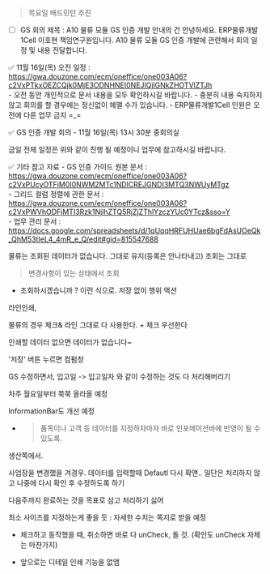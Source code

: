 
> 목요일 배드민턴 추진 

- [ ] GS 회의 
제목 : A10 물류 모듈 GS 인증 개발 안내의 건
안녕하세요. ERP물류개발1Cell 이호현 책임연구원입니다. 
A10 물류 모듈 GS 인증 개발에 관련해서 회의 일정 및 내용 전달합니다. 
 
✅ 11월 16일(목) 오전 일정 : https://gwa.douzone.com/ecm/oneffice/one003A06?c2VxPTkxOEZCQjk0MjE3ODNHNEI0NEJlQjlGNkZHOTVlZTJh  
    - 오전 동안 개인적으로 문서 내용을 모두 확인하시길 바랍니다. 
    - 충분히 내용 숙지하지 않고 회의를 할 경우에는 정신없이 헤맬 수가 있습니다. 
    - ERP물류개발1Cell 인원은 오전에 다른 업무 금지 =_= 
 
✅ GS 인증 개발 회의 
    - 11월 16일(목) 13시 30분 중회의실 
 
금일 전체 일정은 위와 같이 진행 될 예정이니 업무에 참고하시길 바랍니다. 
 
✅ 기타 참고 자료 
    - GS 인증 가이드 원본 문서 : https://gwa.douzone.com/ecm/oneffice/one003A06?c2VxPUcyOTFjM0I0NWM2MTc1NDlCREJGNDI3MTQ3NWUyMTgz  
    - 그리드 컬럼 정렬에 관한 문서 : https://gwa.douzone.com/ecm/oneffice/one003A06?c2VxPWVhODFjMTI3Rzk1NjlhZTQ5RjZjZThlYzczYUc0YTcz&sso=Y  
    - 업무 관리 문서 : https://docs.google.com/spreadsheets/d/1qUqqHRFUHUae6bgFdAsUOeQk_QhM53tIeL4_4mR_e_Q/edit#gid=815547688


물류는 조회된 데이터가 없습니다. 그대로 유지(등록은 안나타내고) 조회는 그대로 

> 변경사항이 있는 상태에서 조회

- 조회하시겠습니까 ? 이런 식으로. 저장 없이 행위 액션 


라인인쇄, 

물류의 경우 체크& 라인 그대로 다 사용한다.  + 체크 우선한다 

인쇄할 데이터 없으면 데이터가 없습니다~


'저장' 버튼 누르면 컴펌창 

GS 수정하면서, 입고일 -> 입고일자 와 같이 수정하는 것도 다 처리해버리기 

차주 월요일부터 쭉쭉 올라올 예정 

InformationBar도 개선 예정

- > 품목이나 고객 등 데이터를 지정하자마자 바로 인포메이션바에 반영이 될 수 있도록. 



생산쪽에서. 

사업장을 변경했을 겨경우. 데이터를 입력할때 Defautl 다시 확앤.. 일단은 처리하지 않고 나중에 다시 확인 후 수정하도록 하기

다음주까지 완료하는 것을 목표로 삼고 처리하기 싫어

최소 사이즈를 지정하는게 좋을 듯 : 자세한 수치는 쪽지로 받을 예정 




- 체크하고 동작했을 때, 취소하면 바로 다 unCheck, 돌 것. (확인도 unCheck 자체는 마찬가지)

- 앞으로는 디테일 인쇄 기능을 없앰